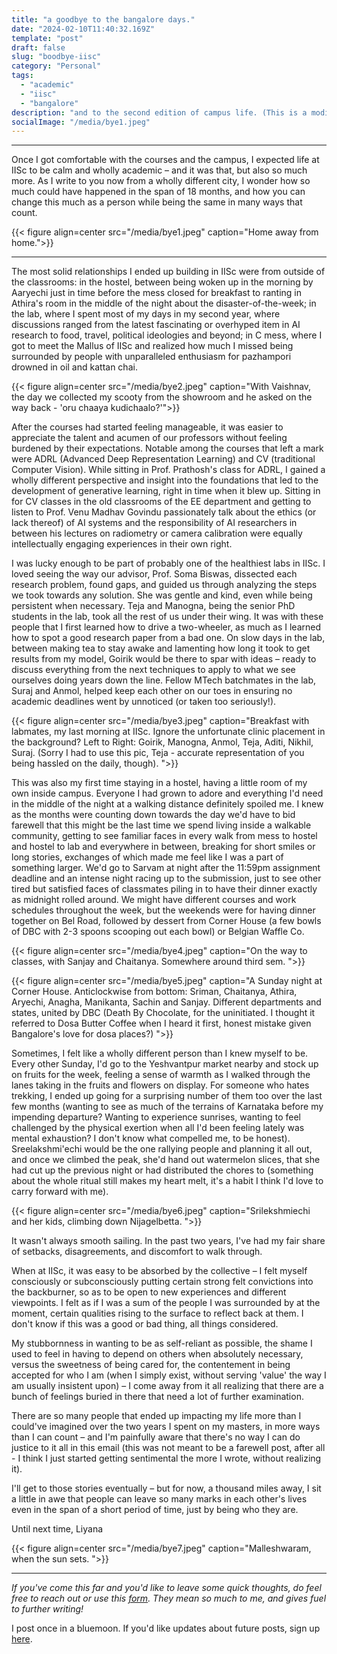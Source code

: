 ```yaml
---
title: "a goodbye to the bangalore days."
date: "2024-02-10T11:40:32.169Z"
template: "post"
draft: false
slug: "boodbye-iisc"
category: "Personal"
tags:
  - "academic"
  - "iisc"
  - "bangalore"
description: "and to the second edition of campus life. (This is a modified verseion of an email I sent in July 2023 as part of my newsletter project. If you'd like to receive these emails, you can sign up [here](https://forms.gle/ngZyP7agyeFGx3QC9).)"
socialImage: "/media/bye1.jpeg"
---
```


***

Once I got comfortable with the courses and the campus, I expected life at IISc to be calm and wholly academic – and it was that, but also so much more. As I write to you now from a wholly different city, I wonder how so much could have happened in the span of 18 months, and how you can change this much as a person while being the same in many ways that count.


{{< figure align=center src="/media/bye1.jpeg" caption="Home away from home.">}}

***

The most solid relationships I ended up building in IISc were from outside of the classrooms: in the hostel, between being woken up in the morning by Aaryechi just in time before the mess closed for breakfast to ranting in Athira's room in the middle of the night about the disaster-of-the-week; in the lab, where I spent most of my days in my second year,  where discussions ranged from the latest fascinating or overhyped item in AI research to food, travel, political ideologies and beyond; in C mess, where I got to meet the Mallus of IISc and realized how much I missed being surrounded by people with unparalleled enthusiasm for pazhampori drowned in oil and kattan chai.

{{< figure align=center src="/media/bye2.jpeg" caption="With Vaishnav, the day we collected my scooty from the showroom and he asked on the way back - 'oru chaaya kudichaalo?'">}}

After the courses had started feeling manageable, it was easier to appreciate the talent and acumen of our professors without feeling burdened by their expectations. Notable among the courses that left a mark were ADRL (Advanced Deep Representation Learning) and CV (traditional Computer Vision). While sitting in Prof. Prathosh's class for ADRL, I gained a wholly different perspective and insight into the foundations that led to the development of generative learning, right in time when it blew up. Sitting in for CV classes in the old classrooms of the EE department and getting to listen to Prof. Venu Madhav Govindu passionately talk about the ethics (or lack thereof) of AI systems and the responsibility of AI researchers in between his lectures on radiometry or camera calibration were equally intellectually engaging experiences in their own right.

I was lucky enough to be part of probably one of the healthiest labs in IISc. I loved seeing the way our advisor, Prof. Soma Biswas, dissected each research problem, found gaps, and guided us through analyzing the steps we took towards any solution. She was gentle and kind, even while being persistent when necessary. Teja and Manogna, being the senior PhD students in the lab, took all the rest of us under their wing. It was with these people that I first learned how to drive a two-wheeler, as much as I learned how to spot a good research paper from a bad one. On slow days in the lab, between making tea to stay awake and lamenting how long it took to get results from my model, Goirik would be there to spar with ideas – ready to discuss everything from the next techniques to apply to what we see ourselves doing years down the line. Fellow MTech batchmates in the lab, Suraj and Anmol, helped keep each other on our toes in ensuring no academic deadlines went by unnoticed (or taken too seriously!).

{{< figure align=center src="/media/bye3.jpeg" caption="Breakfast with labmates, my last morning at IISc. Ignore the unfortunate clinic placement in the background? Left to Right: Goirik, Manogna, Anmol, Teja, Aditi, Nikhil, Suraj. (Sorry I had to use this pic, Teja - accurate representation of you being hassled on the daily, though). ">}}

This was also my first time staying in a hostel, having a little room of my own inside campus. Everyone I had grown to adore and everything I'd need in the middle of the night at a walking distance definitely spoiled me. I knew as the months were counting down towards the day we'd have to bid farewell that this might be the last time we spend living inside a walkable community, getting to see familiar faces in every walk from mess to hostel and hostel to lab and everywhere in between, breaking for short smiles or long stories, exchanges of which made me feel like I was a part of something larger. We'd go to Sarvam at night after the 11:59pm assignment deadline and an intense night racing up to the submission, just to see other tired but satisfied faces of classmates piling in to have their dinner exactly as midnight rolled around. We might have different courses and work schedules throughout the week, but the weekends were for having dinner together on Bel Road, followed by dessert from Corner House (a few bowls of DBC with 2-3 spoons scooping out each bowl) or Belgian Waffle Co.

{{< figure align=center src="/media/bye4.jpeg" caption="On the way to classes, with Sanjay and Chaitanya. Somewhere around third sem. ">}}

{{< figure align=center src="/media/bye5.jpeg" caption="A Sunday night at Corner House. Anticlockwise from bottom: Sriman, Chaitanya, Athira, Aryechi, Anagha, Manikanta, Sachin and Sanjay. Different departments and states, united by DBC (Death By Chocolate, for the uninitiated. I thought it referred to Dosa Butter Coffee when I heard it first, honest mistake given Bangalore's love for dosa places?) ">}}



Sometimes, I felt like a wholly different person than I knew myself to be. Every other Sunday, I'd go to the Yeshvantpur market nearby and stock up on fruits for the week, feeling a sense of warmth as I walked through the lanes taking in the fruits and flowers on display. For someone who hates trekking, I ended up going for a surprising number of them too over the last few months (wanting to see as much of the terrains of Karnataka before my impending departure? Wanting to experience sunrises, wanting to feel challenged by the physical exertion when all I'd been feeling lately was mental exhaustion? I don't know what compelled me, to be honest). Sreelakshmi'echi would be the one rallying people and planning it all out, and once we climbed the peak, she'd hand out watermelon slices, that she had cut up the previous night or had distributed the chores to (something about the whole ritual still makes my heart melt, it's a habit I think I'd love to carry forward with me).

{{< figure align=center src="/media/bye6.jpeg" caption="Srilekshmiechi and her kids, climbing down Nijagelbetta. ">}}

It wasn't always smooth sailing. In the past two years, I've had my fair share of setbacks, disagreements, and discomfort to walk through.

When at IISc, it was easy to be absorbed by the collective – I felt myself consciously or subconsciously putting certain strong felt convictions into the backburner, so as to be open to new experiences and different viewpoints. I felt as if I was a sum of the people I was surrounded by at the moment, certain qualities rising to the surface to reflect back at them. I don't know if this was a good or bad thing, all things considered. 

My stubbornness in wanting to be as self-reliant as possible, the shame I used to feel in having to depend on others when absolutely necessary, versus the sweetness of being cared for, the contentement in being accepted for who I am (when I simply exist, without serving 'value' the way I am usually insistent upon) – I come away from it all realizing that there are a bunch of feelings buried in there that need a lot of further examination.

There are so many people that ended up impacting my life more than I could've imagined over the two years I spent on my masters, in more ways than I can count – and I'm painfully aware that there's no way I can do justice to it all in this email (this was not meant to be a farewell post, after all - I think I just started getting sentimental the more I wrote, without realizing it). 

I'll get to those stories eventually – but for now, a thousand miles away, I sit a little in awe that people can leave so many marks in each other's lives even in the span of a short period of time, just by being who they are.

Until next time, 
Liyana

{{< figure align=center src="/media/bye7.jpeg" caption="Malleshwaram, when the sun sets. ">}}

***


*If you've come this far and you'd like to leave some quick thoughts, do feel free to reach out or use this [form](https://docs.google.com/forms/d/1NopQb8UuY0yysiPPYgzaPqBXLuE7ecmo_jVcAnO6QAY/). They mean so much to me, and gives fuel to further writing!*

I post once in a bluemoon. If you'd like updates about future posts, sign up [here](https://forms.gle/ngZyP7agyeFGx3QC9).